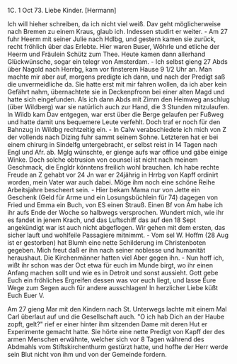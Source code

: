  1C. 1 Oct 73.
Liebe Kinder. [Hermann]

Ich will hieher schreiben, da ich nicht viel weiß. Dav geht möglicherweise nach Bremen zu einem Kraus, glaub ich. Indessen studirt er weiter. - Am 27 fuhr Heerm mit seiner Julie nach Hdlbg, und gestern kamen sie zurück, recht fröhlich über das Erlebte. Hier waren Buser, Wöhrle und etliche der Heerm und Fräulein Schütz zum Thee. Heute kamen dann allerhand Glückwünsche, sogar ein telegr von Amsterdam. - Ich selbst gieng 27 Abds über Nagold nach Herrbg, kam vor finsterem Hause 9 1/2 Uhr an. Man machte mir aber auf, morgens predigte ich dann, und nach der Predigt saß die unvermeidliche da. Sie hatte erst mit mir fahren wollen, da ich aber kein Gefährt nahm, übernachtete sie in Deckenpfronn bei einer alten Magd und hatte sich eingefunden. Als ich dann Abds mit Zimm den Heimweg anschlug (über Wildberg) war sie natürlich auch zur Hand, die 3 Stunden mitzulaufen. In Wildb kam Dav entgegen, war erst über die Berge gelaufen per Fußweg und hatte damit uns bequemere Leute verfehlt. Doch traf er noch für den Bahnzug in Wildbg rechtzeitig ein. - In Calw verabschiedete ich mich von Z der vollends nach Dizing fuhr sammt seinem Sohne. Letzteren hat er bei einem chirurg in Sindelfg untergebracht, er selbst reist in 14 Tagen nach Engl und Afr. ab. Mglg wünschte, er gienge aufs war office und gäbe einige Winke. Doch solche obtrusion von counsel ist nicht nach meinem Geschmack, die Engldr könntens freilich wohl brauchen. Ich habe rechte Freude an Z gehabt vor 24 Jn war er 24jährig in Hrrbg von Kapff ordinirt worden, mein Vater war auch dabei. Möge ihm noch eine schöne Reihe Arbeitsjahre bescheert sein. - Hier bekam Mama nur von Jette ein Geschenk (Geld für Arme und ein Losungsbüchlein für 74) dagegen von Fried und Emma ein Buch, von ES einen Strauß. Einen Bf von Am habe ich ihr aufs Ende der Woche so halbwegs versprochen. Wundert mich, wie ihr es fandet in jenem Krach, und das Luftschiff das auf den 18 Sept angekündigt war ist auch nicht abgeflogen. Wir gehen mit dem ersten, das sicher lauft und wohlfeile Passagiere mitnimmt. - Vom sel W. Hoffm (28 Aug ist er gestorben) hat Blumh eine nette Schilderung im Christenboten gegeben. Mich freut daß er ihn nach seiner noblesse und humanität heraushaut. Die Kirchenmänner hatten viel Aber gegen ihn. - Nun hoff ich, wißt ihr schon was der Oct etwa für euch im Munde birgt, wo ihr einen Anfang machen sollt und wie es in Detroit und sonst aussieht. Gott gebe Euch ein fröhliches Ergreifen dessen was vor euch liegt, und lasse Eure Wege zum Segen auch für andere ausschlagen! In herzlicher Liebe küßt Euch
 Euer V.

Am 27 gieng Mar mit den Kindern nach St. Unterwegs lachte mit einem Mal Carl überlaut auf und die Gesellschaft auch. "O ich hab Dich an der Haube zopft, gelt?" rief er einer hinter ihm sitzenden Dame mit deren Hut er Experimente gemacht hatte. Sie hörte eine nette Predigt von Kapff der des armen Menschen erwähnte, welcher sich vor 8 Tagen während des Abdmahls vom Stiftskirchenthurm gestürzt hatte, und hoffte der Herr werde sein Blut nicht von ihm und von der Gemeinde fordern.
